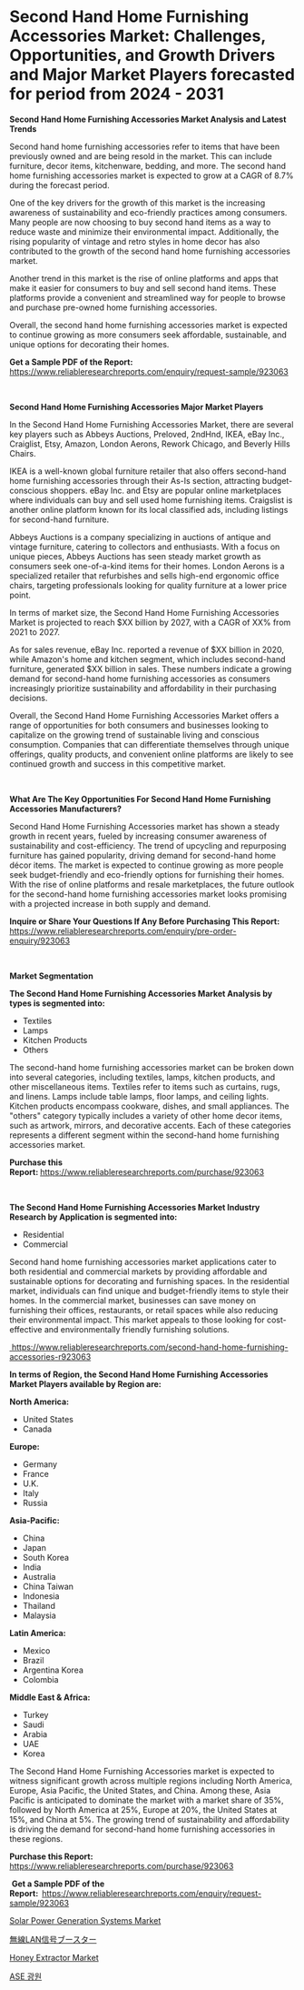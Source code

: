 <p><h1>Second Hand Home Furnishing Accessories Market: Challenges, Opportunities, and Growth Drivers and Major Market Players forecasted for period from 2024 - 2031</h1></p><p><strong>Second Hand Home Furnishing Accessories Market Analysis and Latest Trends</strong></p>
<p><p>Second hand home furnishing accessories refer to items that have been previously owned and are being resold in the market. This can include furniture, decor items, kitchenware, bedding, and more. The second hand home furnishing accessories market is expected to grow at a CAGR of 8.7% during the forecast period. </p><p>One of the key drivers for the growth of this market is the increasing awareness of sustainability and eco-friendly practices among consumers. Many people are now choosing to buy second hand items as a way to reduce waste and minimize their environmental impact. Additionally, the rising popularity of vintage and retro styles in home decor has also contributed to the growth of the second hand home furnishing accessories market.</p><p>Another trend in this market is the rise of online platforms and apps that make it easier for consumers to buy and sell second hand items. These platforms provide a convenient and streamlined way for people to browse and purchase pre-owned home furnishing accessories.</p><p>Overall, the second hand home furnishing accessories market is expected to continue growing as more consumers seek affordable, sustainable, and unique options for decorating their homes.</p></p>
<p><strong>Get a Sample PDF of the Report:&nbsp;</strong> <a href="https://www.reliableresearchreports.com/enquiry/request-sample/923063">https://www.reliableresearchreports.com/enquiry/request-sample/923063</a></p>
<p>&nbsp;</p>
<p><strong>Second Hand Home Furnishing Accessories Major Market Players</strong></p>
<p><p>In the Second Hand Home Furnishing Accessories Market, there are several key players such as Abbeys Auctions, Preloved, 2ndHnd, IKEA, eBay Inc., Craiglist, Etsy, Amazon, London Aerons, Rework Chicago, and Beverly Hills Chairs. </p><p>IKEA is a well-known global furniture retailer that also offers second-hand home furnishing accessories through their As-Is section, attracting budget-conscious shoppers. eBay Inc. and Etsy are popular online marketplaces where individuals can buy and sell used home furnishing items. Craigslist is another online platform known for its local classified ads, including listings for second-hand furniture. </p><p>Abbeys Auctions is a company specializing in auctions of antique and vintage furniture, catering to collectors and enthusiasts. With a focus on unique pieces, Abbeys Auctions has seen steady market growth as consumers seek one-of-a-kind items for their homes. London Aerons is a specialized retailer that refurbishes and sells high-end ergonomic office chairs, targeting professionals looking for quality furniture at a lower price point.</p><p>In terms of market size, the Second Hand Home Furnishing Accessories Market is projected to reach $XX billion by 2027, with a CAGR of XX% from 2021 to 2027. </p><p>As for sales revenue, eBay Inc. reported a revenue of $XX billion in 2020, while Amazon's home and kitchen segment, which includes second-hand furniture, generated $XX billion in sales. These numbers indicate a growing demand for second-hand home furnishing accessories as consumers increasingly prioritize sustainability and affordability in their purchasing decisions. </p><p>Overall, the Second Hand Home Furnishing Accessories Market offers a range of opportunities for both consumers and businesses looking to capitalize on the growing trend of sustainable living and conscious consumption. Companies that can differentiate themselves through unique offerings, quality products, and convenient online platforms are likely to see continued growth and success in this competitive market.</p></p>
<p>&nbsp;</p>
<p><strong>What Are The Key Opportunities For Second Hand Home Furnishing Accessories Manufacturers?</strong></p>
<p><p>Second Hand Home Furnishing Accessories market has shown a steady growth in recent years, fueled by increasing consumer awareness of sustainability and cost-efficiency. The trend of upcycling and repurposing furniture has gained popularity, driving demand for second-hand home décor items. The market is expected to continue growing as more people seek budget-friendly and eco-friendly options for furnishing their homes. With the rise of online platforms and resale marketplaces, the future outlook for the second-hand home furnishing accessories market looks promising with a projected increase in both supply and demand.</p></p>
<p><strong>Inquire or Share Your Questions If Any Before Purchasing This Report:</strong> <a href="https://www.reliableresearchreports.com/enquiry/pre-order-enquiry/923063">https://www.reliableresearchreports.com/enquiry/pre-order-enquiry/923063</a></p>
<p>&nbsp;</p>
<p><strong>Market Segmentation</strong></p>
<p><strong>The Second Hand Home Furnishing Accessories Market Analysis by types is segmented into:</strong></p>
<p><ul><li>Textiles</li><li>Lamps</li><li>Kitchen Products</li><li>Others</li></ul></p>
<p><p>The second-hand home furnishing accessories market can be broken down into several categories, including textiles, lamps, kitchen products, and other miscellaneous items. Textiles refer to items such as curtains, rugs, and linens. Lamps include table lamps, floor lamps, and ceiling lights. Kitchen products encompass cookware, dishes, and small appliances. The "others" category typically includes a variety of other home decor items, such as artwork, mirrors, and decorative accents. Each of these categories represents a different segment within the second-hand home furnishing accessories market.</p></p>
<p><strong>Purchase this Report:&nbsp;</strong><a href="https://www.reliableresearchreports.com/purchase/923063">https://www.reliableresearchreports.com/purchase/923063</a></p>
<p>&nbsp;</p>
<p><strong>The Second Hand Home Furnishing Accessories Market Industry Research by Application is segmented into:</strong></p>
<p><ul><li>Residential</li><li>Commercial</li></ul></p>
<p><p>Second hand home furnishing accessories market applications cater to both residential and commercial markets by providing affordable and sustainable options for decorating and furnishing spaces. In the residential market, individuals can find unique and budget-friendly items to style their homes. In the commercial market, businesses can save money on furnishing their offices, restaurants, or retail spaces while also reducing their environmental impact. This market appeals to those looking for cost-effective and environmentally friendly furnishing solutions.</p></p>
<p><a href="https://www.reliableresearchreports.com/second-hand-home-furnishing-accessories-r923063">&nbsp;https://www.reliableresearchreports.com/second-hand-home-furnishing-accessories-r923063</a></p>
<p><strong>In terms of Region, the Second Hand Home Furnishing Accessories Market Players available by Region are:</strong></p>
<p>
    <p> <strong> North America: </strong>
        <ul>
            <li>United States</li>
            <li>Canada</li>
        </ul>
        </p> 
    <p> <strong> Europe: </strong>
        <ul>
            <li>Germany</li>
            <li>France</li>
            <li>U.K.</li>
            <li>Italy</li>
            <li>Russia</li>
        </ul>
        </p> 
    <p> <strong> Asia-Pacific: </strong>
        <ul>
            <li>China</li>
            <li>Japan</li>
            <li>South Korea</li>
            <li>India</li>
            <li>Australia</li>
            <li>China Taiwan</li>
            <li>Indonesia</li>
            <li>Thailand</li>
            <li>Malaysia</li>
        </ul>
        </p> 
    <p> <strong> Latin America: </strong>
        <ul>
            <li>Mexico</li>
            <li>Brazil</li>
            <li>Argentina Korea</li>
            <li>Colombia</li>
        </ul>
        </p> 
    <p> <strong> Middle East & Africa: </strong>
        <ul>
            <li>Turkey</li>
            <li>Saudi</li>
            <li>Arabia</li>
            <li>UAE</li>
            <li>Korea</li>
        </ul>
    </p>
    </p>
<p><p>The Second Hand Home Furnishing Accessories market is expected to witness significant growth across multiple regions including North America, Europe, Asia Pacific, the United States, and China. Among these, Asia Pacific is anticipated to dominate the market with a market share of 35%, followed by North America at 25%, Europe at 20%, the United States at 15%, and China at 5%. The growing trend of sustainability and affordability is driving the demand for second-hand home furnishing accessories in these regions.</p></p>
<p><strong>Purchase this Report: </strong><a href="https://www.reliableresearchreports.com/purchase/923063">https://www.reliableresearchreports.com/purchase/923063</a></p>
<p>&nbsp;<strong>Get a Sample PDF of the Report:&nbsp;&nbsp;</strong><a href="https://www.reliableresearchreports.com/enquiry/request-sample/923063">https://www.reliableresearchreports.com/enquiry/request-sample/923063</a></p>
<p><strong></strong></p>
<p><p><a href="https://www.linkedin.com/pulse/solar-power-generation-systems-market-size-reveals-best-marketing-5qwdc?trackingId=WjzrfR424DuCeXTtcP50NA%3D%3D">Solar Power Generation Systems Market</a></p><p><a href="https://github.com/oqoeusbvpadwjs08/Market-Research-Report-List-2/blob/main/873477855885.md">無線LAN信号ブースター</a></p><p><a href="https://www.linkedin.com/pulse/honey-extractor-market-insights-cagr-trends-growth-strategies-mju7e?trackingId=Uu%2F6DzycjkQaHUyLyQu91w%3D%3D">Honey Extractor Market</a></p><p><a href="https://github.com/sougarounis/Market-Research-Report-List-3/blob/main/846002153855.md">ASE 광원</a></p></p>